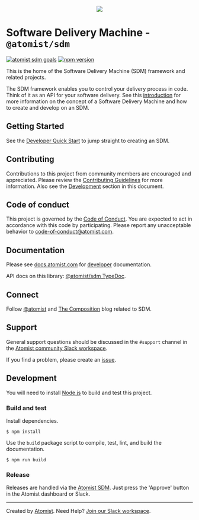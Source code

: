 <p align="center">
  <img src="docs/SDM-Logo-Dark.png">
</p>

# Software Delivery Machine - `@atomist/sdm`

[![atomist sdm goals](http://badge.atomist.com/T29E48P34/atomist/sdm/64ac86ca-3c46-4742-9e41-a42c14560af9)](https://app.atomist.com/workspace/T29E48P34)
[![npm version](https://img.shields.io/npm/v/@atomist/sdm.svg)](https://www.npmjs.com/package/@atomist/sdm)

This is the home of the Software Delivery Machine (SDM) framework and
related projects.

The SDM framework enables you to control your delivery process in
code.  Think of it as an API for your software delivery.  See this
[introduction][atomist-doc] for more information on the concept of a
Software Delivery Machine and how to create and develop on an SDM.

[atomist-doc]: https://docs.atomist.com/ (Atomist Documentation)

## Getting Started

See the [Developer Quick Start][atomist-quick] to jump straight to
creating an SDM.

[atomist-quick]: https://docs.atomist.com/quick-start/ (Atomist - Developer Quick Start)

## Contributing

Contributions to this project from community members are encouraged
and appreciated. Please review the [Contributing
Guidelines](CONTRIBUTING.md) for more information. Also see the
[Development](#development) section in this document.

## Code of conduct

This project is governed by the [Code of
Conduct](CODE_OF_CONDUCT.md). You are expected to act in accordance
with this code by participating. Please report any unacceptable
behavior to code-of-conduct@atomist.com.

## Documentation

Please see [docs.atomist.com][atomist-doc] for
[developer][atomist-sdm] documentation.

API docs on this library: [@atomist/sdm TypeDoc][typedoc].

[atomist-sdm]: https://docs.atomist.com/developer/sdm/ (Atomist - SDM)
[typedoc]: https://atomist.github.io/sdm/ (@atomist/sdm typedoc)

## Connect

Follow [@atomist][atomist-twitter] and [The Composition][atomist-blog]
blog related to SDM.

[atomist-twitter]: https://twitter.com/atomist (Atomist on Twitter)
[atomist-blog]: https://the-composition.com/ (The Composition - The Official Atomist Blog)

## Support

General support questions should be discussed in the `#support`
channel in the [Atomist community Slack workspace][slack].

If you find a problem, please create an [issue][].

[issue]: https://github.com/atomist/sdm/issues

## Development

You will need to install [Node.js][node] to build and test this
project.

[node]: https://nodejs.org/ (Node.js)

### Build and test

Install dependencies.

```
$ npm install
```

Use the `build` package script to compile, test, lint, and build the
documentation.

```
$ npm run build
```

### Release

Releases are handled via the [Atomist SDM][atomist-sdm].  Just press
the 'Approve' button in the Atomist dashboard or Slack.

[atomist-sdm]: https://github.com/atomist/atomist-sdm (Atomist Software Delivery Machine)

---

Created by [Atomist][atomist].
Need Help?  [Join our Slack workspace][slack].

[atomist]: https://atomist.com/ (Atomist - How Teams Deliver Software)
[slack]: https://join.atomist.com/ (Atomist Community Slack)

